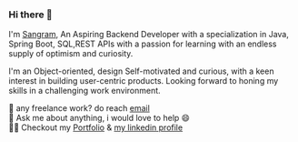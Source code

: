 ### Hi there 👋

I'm [Sangram](https://github.com/Sangram-1996), An Aspiring Backend Developer with a specialization in Java, Spring Boot, SQL,REST APIs with a passion for learning with an endless supply of optimism and curiosity.

I'm an Object-oriented, design Self-motivated and curious, with a keen interest in building user-centric products. Looking forward to honing my skills in a challenging work environment.<br/>

  💼 any freelance work? do reach [email](mailto:sangramkesharisahu96@gmail.com) <br/>
  💬 Ask me about anything, i would love to help 😄 <br/>
  👨‍💻 Checkout my [Portfolio](https://sangram-keshari-sahu-portfolio.netlify.app) & [my linkedin profile](https://www.linkedin.com/in/sangram-keshari-sahu) <br/>


<!--
**Sangram-1996/Sangram-1996** is a ✨ _special_ ✨ repository because its `README.md` (this file) appears on your GitHub profile.

Here are some ideas to get you started:

- 🔭 I’m currently working on ...
- 🌱 I’m currently learning ...
- 👯 I’m looking to collaborate on ...
- 🤔 I’m looking for help with ...
- 💬 Ask me about ...
- 📫 How to reach me: ...
- 😄 Pronouns: ...
- ⚡ Fun fact: ...
-->
